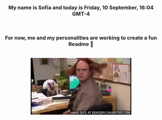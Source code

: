 


<div align="center">
<h3 >My name is Sofia and today is Friday, 10 September, 16:04 GMT-4</h3><br>
<h3 >For now, me and my personalities are working to create a fun Readme 👋
</h3><br>
<img src='img/dwight.gif' alt='working...'/>
</div>
